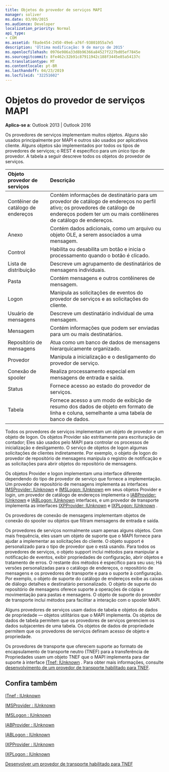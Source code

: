 ```yaml
---
title: Objetos do provedor de serviços MAPI
manager: soliver
ms.date: 03/09/2015
ms.audience: Developer
localization_priority: Normal
api_type:
- COM
ms.assetid: f8ade454-2450-49e6-a76f-93801055a7e5
description: 'Última modificação: 9 de março de 2015'
ms.openlocfilehash: 0976e986a33d8b96366a84527f227bd05ef7845e
ms.sourcegitcommit: 8fe462c32b91c87911942c188f3445e85a54137c
ms.translationtype: MT
ms.contentlocale: pt-BR
ms.lasthandoff: 04/23/2019
ms.locfileid: "32251602"
---
```

# <a name="mapi-service-provider-objects"></a>Objetos do provedor de serviços MAPI

  
  
**Aplica-se a**: Outlook 2013 | Outlook 2016 
  
Os provedores de serviços implementam muitos objetos. Alguns são usados principalmente por MAPI e outros são usados por aplicativos cliente. Alguns objetos são implementados por todos os tipos de provedores de serviços; o REST é específico para um único tipo de provedor. A tabela a seguir descreve todos os objetos do provedor de serviços.
  
|**Objeto provedor de serviços**|**Descrição**|
|:-----|:-----|
|Contêiner de catálogo de endereços  <br/> |Contém informações de destinatário para um provedor de catálogo de endereços no perfil ativo; os provedores de catálogo de endereços podem ter um ou mais contêineres de catálogo de endereços.  <br/> |
|Anexo  <br/> |Contém dados adicionais, como um arquivo ou objeto OLE, a serem associados a uma mensagem.  <br/> |
|Control  <br/> |Habilita ou desabilita um botão e inicia o processamento quando o botão é clicado.  <br/> |
|Lista de distribuição  <br/> |Descreve um agrupamento de destinatários de mensagens individuais.  <br/> |
|Pasta  <br/> |Contém mensagens e outros contêineres de mensagem.  <br/> |
|Logon  <br/> |Manipula as solicitações de eventos do provedor de serviços e as solicitações do cliente.  <br/> |
|Usuário de mensagens  <br/> |Descreve um destinatário individual de uma mensagem.  <br/> |
|Mensagem  <br/> |Contém informações que podem ser enviadas para um ou mais destinatários.  <br/> |
|Repositório de mensagens  <br/> |Atua como um banco de dados de mensagens hierarquicamente organizado.  <br/> |
|Provedor  <br/> |Manipula a inicialização e o desligamento do provedor de serviço.  <br/> |
|Conexão de spooler  <br/> |Realiza processamento especial em mensagens de entrada e saída.  <br/> |
|Status  <br/> |Fornece acesso ao estado do provedor de serviços.  <br/> |
|Tabela  <br/> |Fornece acesso a um modo de exibição de resumo dos dados de objeto em formato de linha e coluna, semelhante a uma tabela de banco de dados.  <br/> |
   
Todos os provedores de serviços implementam um objeto de provedor e um objeto de logon. Os objetos Provider são estritamente para escrituração de contador; Eles são usados pelo MAPI para controlar os processos de inicialização e desligamento. O serviço de objetos de logon algumas solicitações de clientes indiretamente. Por exemplo, o objeto de logon do provedor de repositório de mensagens manipula o registro de notificação e as solicitações para abrir objetos do repositório de mensagens. 
  
Os objetos Provider e logon implementam uma interface diferente dependendo do tipo de provedor de serviço que fornece a implementação. Um provedor de repositório de mensagens implementa as interfaces [IMSProvider: IUnknown](imsprovideriunknown.md) e [IMSLogon: IUnknown](imslogoniunknown.md) em seus objetos Provider e login, um provedor de catálogo de endereços implementa o [IABProvider: IUnknown](iabprovideriunknown.md) e [IABLogon: IUnknown](iablogoniunknown.md) interfaces, e um provedor de transporte implementa as interfaces [IXPProvider: IUnknown](ixpprovideriunknown.md) e [IXPLogon: IUnknown](ixplogoniunknown.md) . 
  
Os provedores de conexão de mensagens implementam objetos de conexão do spooler ou objetos que filtram mensagens de entrada e saída.
  
Os provedores de serviços normalmente usam apenas alguns objetos. Com mais frequência, eles usam um objeto de suporte que o MAPI fornece para ajudar a implementar as solicitações do cliente. O objeto support é personalizado para o tipo de provedor que o está usando. Para todos os provedores de serviços, o objeto support inclui métodos para manipular a notificação de eventos, exibir propriedades de configuração, abrir objetos e tratamento de erros. O restante dos métodos é específico para seu uso; Há versões personalizadas para o catálogo de endereços, o repositório de mensagens e os provedores de transporte e para o suporte à configuração. Por exemplo, o objeto de suporte do catálogo de endereços exibe as caixas de diálogo detalhes e destinatário personalizado. O objeto de suporte do repositório de mensagens oferece suporte a operações de cópia e movimentação para pastas e mensagens. O objeto de suporte do provedor de transporte inclui métodos para facilitar a interação com o spooler MAPI. 
  
Alguns provedores de serviços usam dados de tabela e objetos de dados de propriedade — objetos utilitários que o MAPI implementa. Os objetos de dados de tabela permitem que os provedores de serviços gerenciem os dados subjacentes de uma tabela. Os objetos de dados de propriedade permitem que os provedores de serviços definam acesso de objeto e propriedade. 
  
Os provedores de transporte que oferecem suporte ao formato de encapsulamento de transporte neutro (TNEF) para a transferência de Propriedades usam um objeto TNEF que o MAPI implementa para dar suporte à interface [ITnef: IUnknown](itnefiunknown.md) . Para obter mais informações, consulte [desenvolvimento de um provedor de transporte habilitado para TNEF](developing-a-tnef-enabled-transport-provider.md). 
  
## <a name="see-also"></a>Confira também



[ITnef : IUnknown](itnefiunknown.md)
  
[IMSProvider : IUnknown](imsprovideriunknown.md)
  
[IMSLogon : IUnknown](imslogoniunknown.md)
  
[IABProvider : IUnknown](iabprovideriunknown.md)
  
[IABLogon : IUnknown](iablogoniunknown.md)
  
[IXPProvider : IUnknown](ixpprovideriunknown.md)
  
[IXPLogon : IUnknown](ixplogoniunknown.md)


[Desenvolver um provedor de transporte habilitado para TNEF](developing-a-tnef-enabled-transport-provider.md)

